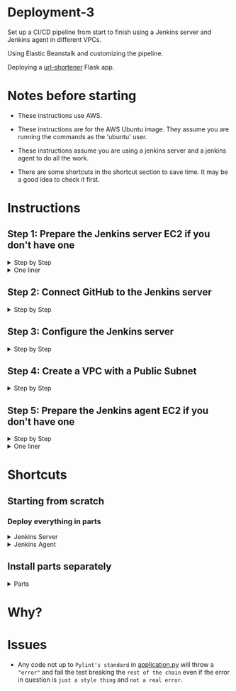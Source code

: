 # Deployment-3
Set up a CI/CD pipeline from start to finish using a Jenkins server and Jenkins agent in different VPCs.

Using Elastic Beanstalk and customizing the pipeline. 

Deploying a [url-shortener](https://github.com/RichardDeodutt/kuralabs_deployment_3) Flask app.

# Notes before starting

- These instructions use AWS. 

- These instructions are for the AWS Ubuntu image. They assume you are running the commands as the 'ubuntu' user. 

- These instructions assume you are using a jenkins server and a jenkins agent to do all the work. 

- There are some shortcuts in the shortcut section to save time. It may be a good idea to check it first. 

# Instructions

## Step 1: Prepare the Jenkins server EC2 if you don't have one

<details>

<summary>Step by Step</summary>

- Create/Launch an EC2 using the AWS Console in your region of choice, `Asia Pacific (Tokyo) or ap-northeast-1` in my case. 

- Set the `Name and tags` `Name` to anything you want, `Application and OS Images (Amazon Machine Image)` to Ubuntu 64-bit (x86), `Instance type` to t2.micro. 

- Set the `Key pair(login)` to any keypair you have access to or create one. `Network Settings` set the security group to one with ports 80 and 22 open or create one with those ports open. For `Network` use the default VPC and network settings. Launch with `default settings` for the rest is fine. 

- `SSH or connect` to the ec2 when it is running. 

    Example below: 

    ```
    ssh -i ~/.ssh/keyfile.pem root@18.179.26.45
    ```

- `Download` the `jenkins keyring` for the package repository source list. 

    Example below: 

    ```
    wget -q -O - https://pkg.jenkins.io/debian-stable/jenkins.io.key | sudo gpg --batch --yes --dearmor -o /usr/share/keyrings/jenkins.gpg
    ```

- `Install` the `jenkins keyring` to the package repository source list. 

    Example below: 

    ```
    sudo sh -c 'echo deb [signed-by=/usr/share/keyrings/jenkins.gpg] http://pkg.jenkins.io/debian-stable binary/ > /etc/apt/sources.list.d/jenkins.list'
    ```

- `Update` the package repository source list. 

    Example below: 

    ```
    sudo apt update
    ```

- `Install` the `apt` packages `default-jre`. 

    Example below: 

    ```
    sudo apt install -y default-jre
    ```

- `Install` the `apt` packages `jenkins`. 

    Example below: 

    ```
    sudo apt install -y jenkins
    ```

- `Install` the `apt` packages `nginx`. 

    Example below: 

    ```
    sudo apt install -y nginx
    ```

- `Install` the `apt` packages `curl`. 

    Example below: 

    ```
    sudo apt install -y curl
    ```

- `Edit` /etc/nginx/sites-enabled/default to look like the following or `Download` and `Set` the nginx configuration. 

    <details>

    <summary>Config</summary>

    - `/etc/nginx/sites-enabled/default` file. 

        Example below: 

        ```
        sudo nano /etc/nginx/sites-enabled/default
        ```

        ```
        server {
                listen 80;

                root /var/www/html;

                index index.html index.htm index.nginx-debian.html;

                server_name _;

                location / {
                        proxy_pass http://127.0.0.1:8080;
                        proxy_set_header Host $host;
                        proxy_set_header x-Forward-For $proxy_add_x_forwarded_for;
                }
        }
        ```

    </details>

    <details>

    <summary>Download and Set</summary>

    - `/etc/nginx/sites-enabled/default` file. 

        Example below: 

        ```
        sudo curl -s "https://raw.githubusercontent.com/RichardDeodutt/Deployment-3/main/Configs/server-nginx-default" | sudo tee /etc/nginx/sites-enabled/default > /dev/null 2>&1
        ```

    </details>

- `Restart` nginx

    Example below: 

    ```
    sudo systemctl restart nginx
    ```

 - `Get` the secret password and save it for future use. 

    Example below: 

    ```
    sudo cat /var/lib/jenkins/secrets/initialAdminPassword
    ```

</details>

<details>

<summary>One liner</summary>

 - `One liner` to do do everything above at once. 

    Example below: 

    ```
    wget -q -O - https://pkg.jenkins.io/debian-stable/jenkins.io.key | sudo gpg --batch --yes --dearmor -o /usr/share/keyrings/jenkins.gpg && sudo sh -c 'echo deb [signed-by=/usr/share/keyrings/jenkins.gpg] http://pkg.jenkins.io/debian-stable binary/ > /etc/apt/sources.list.d/jenkins.list' && sudo apt update && sudo apt install -y default-jre && sudo apt install -y jenkins && sudo apt install -y nginx && sudo apt install -y curl && sudo curl -s "https://raw.githubusercontent.com/RichardDeodutt/Deployment-3/main/Configs/server-nginx-default" | sudo tee /etc/nginx/sites-enabled/default > /dev/null 2>&1 && sudo systemctl restart nginx && sudo cat /var/lib/jenkins/secrets/initialAdminPassword
    ```

</details>

## Step 2: Connect GitHub to the Jenkins server

<details>

<summary>Step by Step</summary>

- Create/Generate a [personal access token in GitHub](https://github.com/settings/tokens) for the Jenkins server and webhook if you don't have one. I added all the `repo`, `admin:repo_hook` and `notifications` permissions. When done save the token for future use. 

- Fork the [deployment repository](https://github.com/kura-labs-org/kuralabs_deployment_3) and using this forked repository connect it to the Jenkins server webhook in the settings of the newly forked repository. 

- Connect the webhook by configuring the setting as the following. 

    <details>

    <summary>Settings</summary>

    - The `Payload URL` to your Jenkins server webhook. 

        Example `Payload URL`
        ```
        http://35.77.201.219:8080/github-webhook/
        ```
    
    - The `Content type` to application/json. 
    
    - The `Which events would you like to trigger this webhook?` to 'Send me everything.'. 
    
    - The `Active` checkbox to checked. 

    </details>
    
- Then when everything is set click `Add webhook` to connect the forked repository to the Jenkins server webhook. 

</details>

## Step 3: Configure the Jenkins server

<details>

<summary>Step by Step</summary>

- Navigate to the Jenkins page using the url in a browser. 

    Example URL
    ```
    http://35.77.201.219:8080/
    ```

- Enter the `secret password or initial admin password` you saved earlier or get it again and enter it then click Continue. 

    Example below: 

    ```
    sudo cat /var/lib/jenkins/secrets/initialAdminPassword
    ```

- For the `Customize Jenkins page` just click Install suggested plugins and wait for it to install the plugins `which may take some time`. 

- Once that is done you will have a `Create First Admin User` page so fill out that page and save the information for future logins then click Save and Continue. 

- After that is a `Instance Configuration` page where the default `Jenkins URL` should be correct already is similar to `http://35.77.201.219:8080/` so click Save and Finish. 

- The next page is the `Jenkins is ready!` page where you just click Start using Jenkins to finish configuring the Jenkins server and go to the home page. 

</details>

## Step 4: Create a VPC with a Public Subnet

<details>

<summary>Step by Step</summary>

- Navigate to the `VPC` section on the AWS services list from the AWS Console and click `Create VPC`. 

- Under `Resources to create` select VPC only and under `Name tag - optional` enter a name for the VPC to recognize it easier. 

- Under `IPv4 CIDR block` leave it at IPv4 CIDR manual input and under `IPv4 CIDR` enter a cider such as `172.25.0.0/16`. 

- Everything else should be default so click `Create VPC`. 

- Once the VPC is created click on `Subnets` to go to the subnets section then click `Create subnet` and under `VPC ID` select the VPC you just created. 

- Under `Subnet name` enter a name for the subnet to recognize it easier. Under `Availability Zone` select any of them as it does not matter for now. For `IPv4 CIDR block` enter a cidr block such as `172.25.0.0/18`. 

- Everything else should be default so click `Create subnet` to create the subnet. 

- The route table should have automatically been created and we don't need to touch it so leave it alone. 

- Once the subnet is created click on `Internet gateways` to go to the Internet gateways section then if a internet gateway is not already attached to your created VPC then click `Create internet gateway`.

- Under `Name tag` enter a name for the internet gateway to recognize it easier. Once done click `Create internet gateway`. Once created attach it to your VPC to give your VPC internet. 

</details>


## Step 5: Prepare the Jenkins agent EC2 if you don't have one

<details>

<summary>Step by Step</summary>

- Create/Launch an EC2 using the AWS Console in your region of choice, `Asia Pacific (Tokyo) or ap-northeast-1` in my case. 

- Set the `Name and tags` `Name` to anything you want, `Application and OS Images (Amazon Machine Image)` to Ubuntu 64-bit (x86), `Instance type` to t2.micro. 

- Set the `Key pair(login)` to any keypair you have access to or create one. For `Network` use a different VPC than the default VPC and a public subnet and make sure `Auto-assign public IP` is enabled. `Network Settings` set the security group to one with ports 80 and 22 open or create one with those ports open. Launch with `default settings` for the rest is fine. 

- `SSH or connect` to the ec2 when it is running. 

    Example below: 

    ```
    ssh -i ~/.ssh/keyfile.pem root@18.180.26.45
    ```

- `Update` the package repository source list. 

    Example below: 

    ```
    sudo apt update
    ```

- `Install` the `apt` packages `default-jre`. 

    Example below: 

    ```
    sudo apt install -y default-jre
    ```

- `Install` the `apt` packages `python3-pip`. 

    Example below: 

    ```
    sudo apt install -y python3-pip
    ```

- `Install` the `apt` packages `python3.10-venv`. 

    Example below: 

    ```
    sudo apt install -y python3.10-venv
    ```

- `Install` the `apt` packages `nginx`. 

    Example below: 

    ```
    sudo apt install -y nginx

- `Edit` /etc/nginx/sites-enabled/default to look like the following or `Download` and `Set` the nginx configuration. 

    <details>

    <summary>Config</summary>

    - `/etc/nginx/sites-enabled/default` file. 

        Example below: 

        ```
        sudo nano /etc/nginx/sites-enabled/default
        ```

        ```
        server {
                listen 80;

                root /var/www/html;

                index index.html index.htm index.nginx-debian.html;

                server_name _;

                location / {
                        proxy_pass http://127.0.0.1:8000;
                        proxy_set_header Host $host;
                        proxy_set_header x-Forward-For $proxy_add_x_forwarded_for;
                }
        }
        ```

    </details>

    <details>

    <summary>Download and Set</summary>

    - `/etc/nginx/sites-enabled/default` file. 

        Example below: 

        ```
        sudo curl -s "https://raw.githubusercontent.com/RichardDeodutt/Deployment-3/main/Configs/agent-nginx-default" | sudo tee /etc/nginx/sites-enabled/default > /dev/null 2>&1
        ```

    </details>

- `Restart` nginx

    Example below: 

    ```
    sudo systemctl restart nginx
    ```

</details>

<details>

<summary>One liner</summary>

 - `One liner` to do do everything above at once. 

    Example below: 

    ```
    sudo apt update && sudo apt install -y default-jre && sudo apt install -y python3-pip && sudo apt install -y python3.10-venv && sudo apt install -y nginx && sudo curl -s https://raw.githubusercontent.com/RichardDeodutt/Deployment-3/main/Configs/agent-nginx-default | sudo tee /etc/nginx/sites-enabled/default > /dev/null 2>&1
    ```

</details>

# Shortcuts

## Starting from scratch

### Deploy everything in parts

<details>

<summary>Jenkins Server</summary>

- Jenkins Server Part

    - You can use my [jenkins deployment script](https://github.com/RichardDeodutt/Deployment-3/blob/main/Deployment-Scripts/jenkinsdeployment.sh) during EC2 creation by copying and pasting it in the userdata field to automate installing Jenkins and the status check after a deployment. This will be the Jenkins server that controls the agents. 

    - If the EC2 is created already you can run the commands below to run my [jenkins deployment script](https://github.com/RichardDeodutt/Deployment-3/blob/main/Deployment-Scripts/jenkinsdeployment.sh). 

        - If this is the first time deploying, run the command below. 
            ```
            cd && curl -s -O https://raw.githubusercontent.com/RichardDeodutt/Deployment-3/main/Deployment-Scripts/jenkinsdeployment.sh && sudo chmod +x jenkinsdeployment.sh && sudo ./jenkinsdeployment.sh
            ```

        - If you want to redo the deployment, run the commmand below **but it will delete the 'Deployment-3' directory and the 'aws' directory if it was created from a previous deployment.** 

            ```
            cd && sudo rm -r Deployment-3 ; curl -s -O https://raw.githubusercontent.com/RichardDeodutt/Deployment-3/main/Deployment-Scripts/jenkinsdeployment.sh && sudo chmod +x jenkinsdeployment.sh && sudo ./jenkinsdeployment.sh
            ```

</details>

<details>

<summary>Jenkins Agent</summary>

- Jenkins Agent Part

    - You can use my [agent deployment script](https://github.com/RichardDeodutt/Deployment-3/blob/main/Deployment-Scripts/agentdeployment.sh) during EC2 creation by copying and pasting it in the userdata field to automate installing the agent dependencies and the status check after a deployment. This will be the Jenkins agent that the Jenkins server controls. 

    - If the EC2 is created already you can run the commands below to run my [agent deployment script](https://github.com/RichardDeodutt/Deployment-3/blob/main/Deployment-Scripts/agentdeployment.sh). 

        - If this is the first time deploying, run the command below. 
            ```
            cd && curl -s -O https://raw.githubusercontent.com/RichardDeodutt/Deployment-3/main/Deployment-Scripts/agentdeployment.sh && sudo chmod +x agentdeployment.sh && sudo ./agentdeployment.sh
            ```

        - If you want to redo the deployment, run the commmand below **but it will delete the 'Deployment-3' directory and the 'aws' directory if it was created from a previous deployment.** 

            ```
            cd && sudo rm -r Deployment-3 ; sudo rm -r aws ; curl -s -O https://raw.githubusercontent.com/RichardDeodutt/Deployment-3/main/Deployment-Scripts/agentdeployment.sh && sudo chmod +x agentdeployment.sh && sudo ./agentdeployment.sh
            ```

</details>

## Install parts separately

<details>

<summary>Parts</summary>

- If you just want to install a specific part run the corresponding script below.

    <details>

    <summary>Install Jenkins</summary>

    - To install Jenkins. 

        ```
        cd && curl -s -O https://raw.githubusercontent.com/RichardDeodutt/Deployment-3/main/Scripts/installjenkins.sh && sudo chmod +x installjenkins.sh && curl -s -O https://raw.githubusercontent.com/RichardDeodutt/Deployment-3/main/Scripts/libstandard.sh && sudo chmod +x libstandard.sh && sudo ./installjenkins.sh
        ```

    </details>

    <details>

    <summary>Install Jenkins Agent</summary>

    - To install the Jenkins agent dependencies. 

        ```
        cd && curl -s -O https://raw.githubusercontent.com/RichardDeodutt/Deployment-3/main/Scripts/installagent.sh && sudo chmod +x installagent.sh && curl -s -O https://raw.githubusercontent.com/RichardDeodutt/Deployment-3/main/Scripts/libstandard.sh && sudo chmod +x libstandard.sh && sudo ./installagent.sh
        ```

    </details>

    <details>

    <summary>Install The AWS CLI</summary>

    - To install the AWS CLI. 

        ```
        cd && curl -s -O https://raw.githubusercontent.com/RichardDeodutt/Deployment-3/main/Scripts/installawscli.sh && sudo chmod +x installawscli.sh && curl -s -O https://raw.githubusercontent.com/RichardDeodutt/Deployment-3/main/Scripts/libstandard.sh && sudo chmod +x libstandard.sh && sudo ./installawscli.sh
        ```

    </details>

    <details>

    <summary>Install The AWS EB CLI('ubuntu' User)</summary>

    - To install the AWS EB CLI as the 'ubuntu' user. 

        ```
        cd && curl -s -O https://raw.githubusercontent.com/RichardDeodutt/Deployment-3/main/Scripts/installawsebcli.sh && sudo chmod +x installawsebcli.sh && curl -s -O https://raw.githubusercontent.com/RichardDeodutt/Deployment-3/main/Scripts/libstandard.sh && sudo chmod +x libstandard.sh && sudo ./installawsebcli.sh
        ```

    </details>

    <details>

    <summary>Install Cypress Dependencies</summary>

    - To install Cypress dependencies.

        ```
        cd && curl -s -O https://raw.githubusercontent.com/RichardDeodutt/Deployment-3/main/Scripts/installcydepends.sh && sudo chmod +x installcydepends.sh && curl -s -O https://raw.githubusercontent.com/RichardDeodutt/Deployment-3/main/Scripts/libstandard.sh && sudo chmod +x libstandard.sh && sudo ./installcydepends.sh
        ```

    </details>

    <details>

    <summary>Check Deployment Status</summary>

    - To check the status after a deployment.

        ```
        cd && curl -s -O https://raw.githubusercontent.com/RichardDeodutt/Deployment-3/main/Scripts/statuscheck.sh && sudo chmod +x statuscheck.sh && curl -s -O https://raw.githubusercontent.com/RichardDeodutt/Deployment-3/main/Scripts/libstandard.sh && sudo chmod +x libstandard.sh && sudo ./statuscheck.sh
        ```

    </details>

</details>

# Why?

# Issues

- Any code not up to `Pylint's standard` in [application.py](https://github.com/RichardDeodutt/Deployment-3/blob/main/Modified-Application-Files/application.py) will throw a `"error"` and fail the test breaking the `rest of the chain` even if the error in question is `just a style thing` and `not a real error`. 
